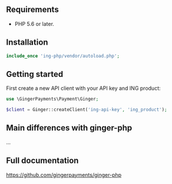 ## Requirements

* PHP 5.6 or later.

## Installation

```php
include_once 'ing-php/vendor/autoload.php';
```

## Getting started

First create a new API client with your API key and ING product:

```php
use \GingerPayments\Payment\Ginger;

$client = Ginger::createClient('ing-api-key', 'ing_product');
```

## Main differences with ginger-php
...


## Full documentation
https://github.com/gingerpayments/ginger-php